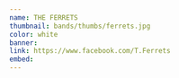 ```yaml
---
name: THE FERRETS
thumbnail: bands/thumbs/ferrets.jpg
color: white
banner:
link: https://www.facebook.com/T.Ferrets
embed:
---
```

